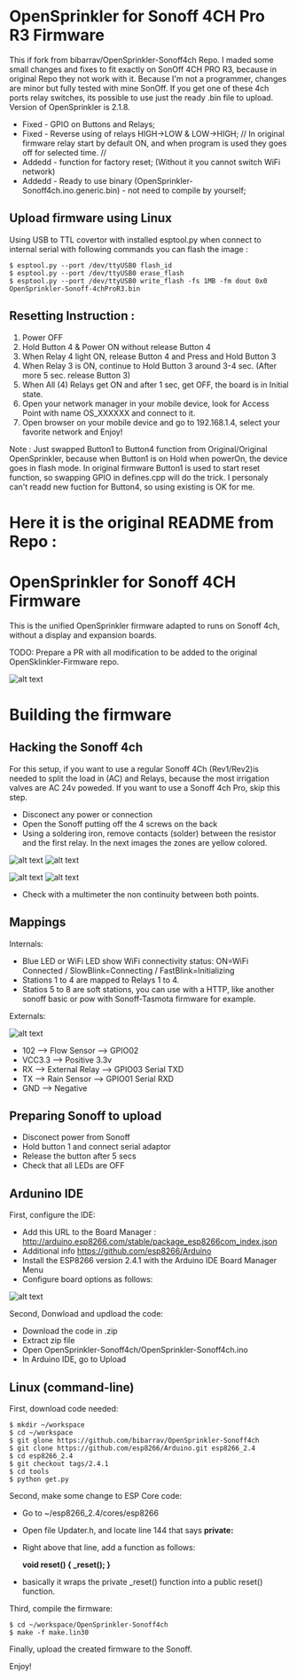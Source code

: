 # **OpenSprinkler for Sonoff 4CH Pro R3 Firmware**

This if fork from bibarrav/OpenSprinkler-Sonoff4ch Repo. I maded some small changes and fixes to fit exactly on SonOff 4CH PRO R3, because in original Repo they not work with it. Because I'm not a programmer, changes are minor but fully tested with mine SonOff. If you get one of these 4ch ports relay switches, its possible to use just the ready .bin file to upload. Version of OpenSprinkler is 2.1.8.

- Fixed - GPIO on Buttons and Relays;
- Fixed - Reverse using of relays HIGH->LOW & LOW->HIGH; // In original firmware relay start by default ON, and when program is used they goes off for selected time. //
- Addedd - function for factory reset; (Without it you cannot switch WiFi network)
- Addedd - Ready to use binary (OpenSprinkler-Sonoff4ch.ino.generic.bin) - not need to compile by yourself;


## Upload firmware using Linux

Using USB to TTL covertor with installed esptool.py when connect to internal serial with following commands you can flash the image :

    $ esptool.py --port /dev/ttyUSB0 flash_id
    $ esptool.py --port /dev/ttyUSB0 erase_flash
    $ esptool.py --port /dev/ttyUSB0 write_flash -fs 1MB -fm dout 0x0 OpenSprinkler-Sonoff-4chProR3.bin


## Resetting Instruction : 

1. Power OFF
2. Hold Button 4 & Power ON without release Button 4
3. When Relay 4 light ON, release Button 4 and Press and Hold Button 3
4. When Relay 3 is ON, continue to Hold Button 3 around 3-4 sec. (After more 5 sec. release Button 3)
5. When All (4) Relays get ON and after 1 sec, get OFF, the board is in Initial state.
6. Open your network manager in your mobile device, look for Access Point with name OS_XXXXXX and connect to it.
7. Open browser on your mobile device and go to 192.168.1.4, select your favorite network and Enjoy!


Note : Just swapped Button1 to Button4 function from Original/Original OpenSprinkler, because when Button1 is on Hold when powerOn, the device goes in flash mode. In original firmware Button1 is used to start reset function, so swapping GPIO in defines.cpp will do the trick. I personaly can't readd new fuction for Button4, so using existing is OK for me.


# Here it is the original README from Repo : 

# **OpenSprinkler for Sonoff 4CH Firmware**

This is the unified OpenSprinkler firmware adapted to runs on Sonoff 4ch, without a display and expansion boards.

TODO: Prepare a PR with all modification to be added to the original OpenSklinkler-Firmware repo.

![alt text](https://raw.githubusercontent.com/bibarrav/OpenSprinkler-Sonoff4ch/master/sonoff4ch.jpg)

# Building the firmware

## Hacking the Sonoff 4ch

For this setup, if you want to use a regular Sonoff 4Ch (Rev1/Rev2)is needed to split the load in (AC) and Relays, because the most irrigation valves are AC 24v poweded.  If you want to use a Sonoff 4ch Pro, skip this step.

  - Disconect any power or connection
  - Open the Sonoff putting off the 4 screws on the back
  - Using a soldering iron, remove contacts (solder) between the resistor and the first relay.  In the next images the zones are yellow colored.
  
![alt text](https://raw.githubusercontent.com/bibarrav/OpenSprinkler-Sonoff4ch/master/sonoff4ch-front.jpg)
![alt text](https://raw.githubusercontent.com/bibarrav/OpenSprinkler-Sonoff4ch/master/sonoff4ch-front-zoom.jpg)

![alt text](https://raw.githubusercontent.com/bibarrav/OpenSprinkler-Sonoff4ch/master/sonoff4ch-back.jpg)
![alt text](https://raw.githubusercontent.com/bibarrav/OpenSprinkler-Sonoff4ch/master/sonoff4ch-back-zoom.jpg)

  - Check with a multimeter the non continuity between both points.

## Mappings

Internals:
  - Blue LED or WiFi LED show WiFi connectivity status: ON=WiFi Connected / SlowBlink=Connecting / FastBlink=Initializing
  - Stations 1 to 4 are mapped to Relays 1 to 4.
  - Statios 5 to 8 are soft stations, you can use with a HTTP, like another sonoff basic or pow with Sonoff-Tasmota firmware for example.

Externals:

![alt text](https://raw.githubusercontent.com/bibarrav/OpenSprinkler-Sonoff4ch/master/sonoff4ch-GPIO-Available.png)

  - 102      --> Flow Sensor    --> GPIO02
  - VCC3.3  --> Positive 3.3v
  - RX     --> External Relay --> GPIO03 Serial TXD
  - TX      --> Rain Sensor    --> GPIO01 Serial RXD
  - GND     --> Negative

## Preparing Sonoff to upload

  - Disconect power from Sonoff
  - Hold button 1 and connect serial adaptor
  - Release the button after 5 secs
  - Check that all LEDs are OFF

## Ardunino IDE

First, configure the IDE:
  - Add this URL to the Board Manager : http://arduino.esp8266.com/stable/package_esp8266com_index.json
  - Additional info https://github.com/esp8266/Arduino
  - Install the ESP8266 version 2.4.1 with the Arduino IDE Board Manager Menu
  - Configure board options as follows:
  
![alt text](https://raw.githubusercontent.com/bibarrav/OpenSprinkler-Sonoff4ch/master/Arduino-IDE-Config.PNG)

Second, Donwload and updload the code:
  - Download the code in .zip
  - Extract zip file
  - Open OpenSprinkler-Sonoff4ch/OpenSprinkler-Sonoff4ch.ino
  - In Arduino IDE, go to Upload

## Linux (command-line)

First, download code needed:

    $ mkdir ~/workspace
    $ cd ~/workspace
    $ git glone https://github.com/bibarrav/OpenSprinkler-Sonoff4ch
    $ git clone https://github.com/esp8266/Arduino.git esp8266_2.4
    $ cd esp8266_2.4
    $ git checkout tags/2.4.1
    $ cd tools
    $ python get.py

Second, make some change to ESP Core code:

  - Go to ~/esp8266_2.4/cores/esp8266
  - Open file Updater.h, and locate line 144 that says **private:**
  - Right above that line, add a function as follows:
    
      **void reset() { _reset(); }**
    
  - basically it wraps the private _reset() function into a public reset() function.  

Third, compile the firmware:

    $ cd ~/workspace/OpenSprinkler-Sonoff4ch
    $ make -f make.lin30

Finally, upload the created firmware to the Sonoff.
  
Enjoy!
